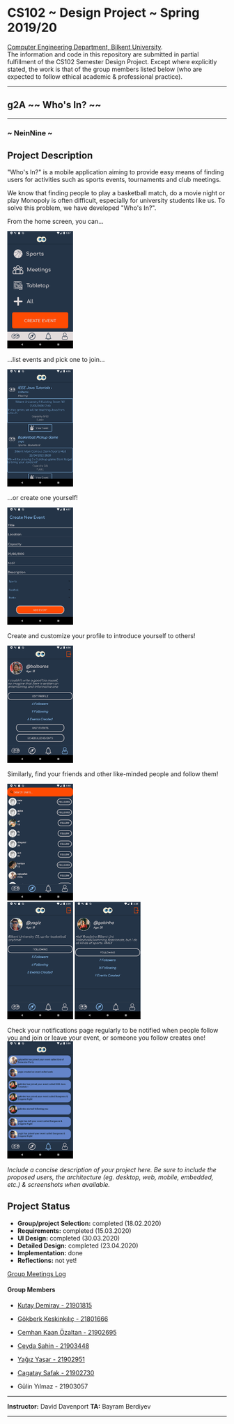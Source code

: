 # CS102 ~ Design Project ~ Spring 2019/20
[Computer Engineering Department, Bilkent University](http://w3.cs.bilkent.edu.tr/en/).  
The information and code in this repository are submitted in partial fulfillment of the CS102 Semester Design Project. Except where explicitly stated, the work is that of the group members listed below (who are expected to follow ethical academic & professional practice).
****
## g2A ~~ Who's In? ~~
****
### ~ NeinNine ~

## Project Description
 "Who's In?" is a mobile application aiming to provide easy means of finding users for activities such as sports events, tournaments and club meetings.

  We know that finding people to play a basketball match, do a movie night or play Monopoly is often difficult, especially for university students like us. To solve this problem, we have developed "Who's In?".

  From the home screen, you can... <br>

  <img src="screenshots/screenshotHome.png" width="30%" height="30%" />

  ...list events and pick one to join... <br>

  <img src="screenshots/screenshotEventFeed.png" width="30%" height="30%" />

  ...or create one yourself! <br>

  <img src="screenshots/screenshotCreateEvent.png" width="30%" height="30%" />

  Create and customize your profile to introduce yourself to others! <br>

  <img src="screenshots/screenshotProfile.png" width="30%" height="30%" />

  Similarly, find your friends and other like-minded people and follow them! <br>

  <img src="screenshots/screenshotSearch.png" width="30%" height="30%" />
  <br>
  <img src="screenshots/screenshotOtherProfile.png" width="30%" height="30%" />
  <img src="screenshots/screenshotOtherProfile2.png" width="30%" height="30%" /> 


  Check your notifications page regularly to be notified when people follow you and join or leave your event, or someone you follow creates one! <br>
  <img src="screenshots/screenshotNotifications.png" width="30%" height="30%" />


_Include a concise description of your project here. Be sure to include the proposed users, the architecture (eg. desktop, web, mobile, embedded, etc.) & screenshots when available._

## Project Status
+ **Group/project Selection:** completed (18.02.2020)
+ **Requirements:** completed (15.03.2020)
+ **UI Design:** completed (30.03.2020)
+ **Detailed Design:** completed (23.04.2020)
+ **Implementation:** done
+ **Reflections:** not yet!

[Group Meetings Log](group/meetingslog.md)
#### Group Members
- [Kutay Demiray       - 21901815](group/kutayDemiray_log.md)

- [Gökberk Keskinkılıç - 21801666](group/GokberkKeskinkilic_log.md)

- [Cemhan Kaan Özaltan - 21902695](group/CemhanKaanOzaltan_log.md)

- [Ceyda Şahin         - 21903448](group/CeydaSahin_log.md)

- [Yağız Yaşar         - 21902951](group/YagizYasar_log.md)

- [Cagatay Safak       - 21902730](group/CagataySafak_log.md)

- Gülin Yılmaz        - 21903057


****
**Instructor:** David Davenport   **TA:**  Bayram Berdiyev
****
